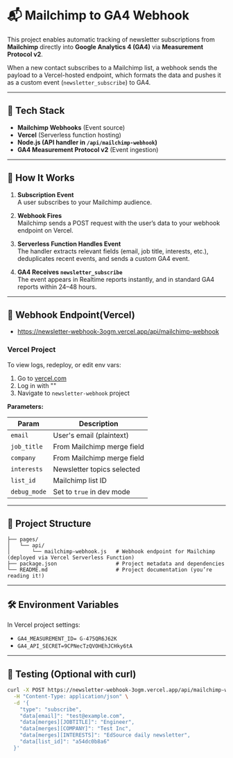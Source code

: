 # 📬 Mailchimp to GA4 Webhook

This project enables automatic tracking of newsletter subscriptions from **Mailchimp** directly into **Google Analytics 4 (GA4)** via **Measurement Protocol v2**.

When a new contact subscribes to a Mailchimp list, a webhook sends the payload to a Vercel-hosted endpoint, which formats the data and pushes it as a custom event (`newsletter_subscribe`) to GA4.

---

## 🔧 Tech Stack

- **Mailchimp Webhooks** (Event source)
- **Vercel** (Serverless function hosting)
- **Node.js (API handler in `/api/mailchimp-webhook`)**
- **GA4 Measurement Protocol v2** (Event ingestion)

---

## 🚀 How It Works

1. **Subscription Event**  
   A user subscribes to your Mailchimp audience.

2. **Webhook Fires**  
   Mailchimp sends a POST request with the user’s data to your webhook endpoint on Vercel.

3. **Serverless Function Handles Event**  
   The handler extracts relevant fields (email, job title, interests, etc.), deduplicates recent events, and sends a custom GA4 event.

4. **GA4 Receives `newsletter_subscribe`**  
   The event appears in Realtime reports instantly, and in standard GA4 reports within 24–48 hours.

---

## 📌 Webhook Endpoint(Vercel)

- https://newsletter-webhook-3ogm.vercel.app/api/mailchimp-webhook
### Vercel Project
To view logs, redeploy, or edit env vars:
1. Go to [vercel.com](https://vercel.com/)
2. Log in with ""
3. Navigate to `newsletter-webhook` project

**Parameters:**

| Param          | Description                     |
|----------------|---------------------------------|
| `email`        | User's email (plaintext)        |
| `job_title`    | From Mailchimp merge field      |
| `company`      | From Mailchimp merge field      |
| `interests`    | Newsletter topics selected      |
| `list_id`      | Mailchimp list ID               |
| `debug_mode`   | Set to `true` in dev mode       |

---

## 📁 Project Structure
```newsletter-webhook/
├── pages/
│   └── api/
│       └── mailchimp-webhook.js   # Webhook endpoint for Mailchimp (deployed via Vercel Serverless Function)
├── package.json                   # Project metadata and dependencies
└── README.md                      # Project documentation (you’re reading it!)
```

---

## 🛠 Environment Variables

In Vercel project settings:

- `GA4_MEASUREMENT_ID= G-475QR6J62K`
- `GA4_API_SECRET=9CPNecTzQVOHEhJCHky6tA`

---

## 🧪 Testing (Optional with curl)

```bash
curl -X POST https://newsletter-webhook-3ogm.vercel.app/api/mailchimp-webhook \
  -H "Content-Type: application/json" \
  -d '{
    "type": "subscribe",
    "data[email]": "test@example.com",
    "data[merges][JOBTITLE]": "Engineer",
    "data[merges][COMPANY]": "Test Inc",
    "data[merges][INTERESTS]": "EdSource daily newsletter",
    "data[list_id]": "a54dc0b8a6"
  }'


